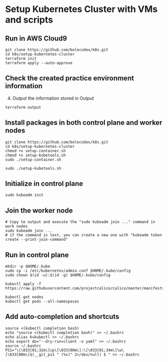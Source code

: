 # Setup Kubernetes Cluster with VMs and scripts

## Run in AWS Cloud9 
```
git clone https://github.com/bolecodex/k8s.git
cd k8s/setup-kubernetes-cluster
terraform init
terraform apply --auto-approve
```

## Check the created practice environment information

4. Output the information stored in Output
```
terraform output
```

## Install packages in both control plane and worker nodes

```
git clone https://github.com/bolecodex/k8s.git
cd k8s/setup-kubernetes-cluster
chmod +x setup-container.sh
chmod +x setup-kubetools.sh
sudo ./setup-container.sh
```
```
sudo ./setup-kubetools.sh
```

## Initialize in control plane
```
sudo kubeadm init
```
## Join the worker node
```
# Copy te output and execute the "sudo kubeadm join ..." command in work nodes
sudo kubeadm join ...
# if the command is lost, you can create a new one with "kubeadm token create --print-join-command"
```
## Run in control plane
```
mkdir -p $HOME/.kube
sudo cp -i /etc/kubernetes/admin.conf $HOME/.kube/config
sudo chown $(id -u):$(id -g) $HOME/.kube/config

kubectl apply -f https://raw.githubusercontent.com/projectcalico/calico/master/manifests/calico.yaml

kubectl get nodes
kubectl get pods --all-namespaces
```
## Add auto-completion and shortcuts
```
source <(kubectl completion bash)
echo "source <(kubectl completion bash)" >> ~/.bashrc
echo alias k=kubectl >> ~/.bashrc
echo export do="--dry-run=client -o yaml" >> ~/.bashrc
source ~/.bashrc
PS1="\[\033[01;32m\]cp\[\033[00m\]:\[\033[01;34m\]\w\[\033[00m\]$(__git_ps1 " (%s)" 2>/dev/null) $ " >> ~/.bashrc
```
